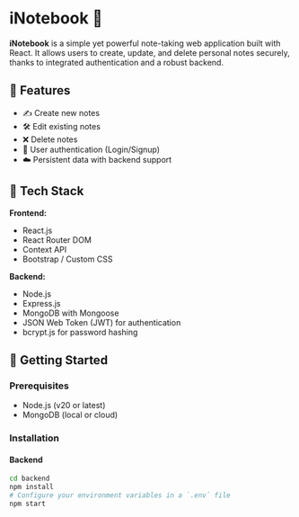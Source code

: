 # iNotebook 📝

**iNotebook** is a simple yet powerful note-taking web application built with React. It allows users to create, update, and delete personal notes securely, thanks to integrated authentication and a robust backend.

## 🚀 Features

- ✍️ Create new notes
- 🛠️ Edit existing notes
- ❌ Delete notes
- 🔐 User authentication (Login/Signup)
- ☁️ Persistent data with backend support

## 🧰 Tech Stack

**Frontend:**
- React.js
- React Router DOM
- Context API
- Bootstrap / Custom CSS

**Backend:**
- Node.js
- Express.js
- MongoDB with Mongoose
- JSON Web Token (JWT) for authentication
- bcrypt.js for password hashing

## 🔧 Getting Started

### Prerequisites

- Node.js (v20 or latest)
- MongoDB (local or cloud)

### Installation

#### Backend

```bash
cd backend
npm install
# Configure your environment variables in a `.env` file
npm start

